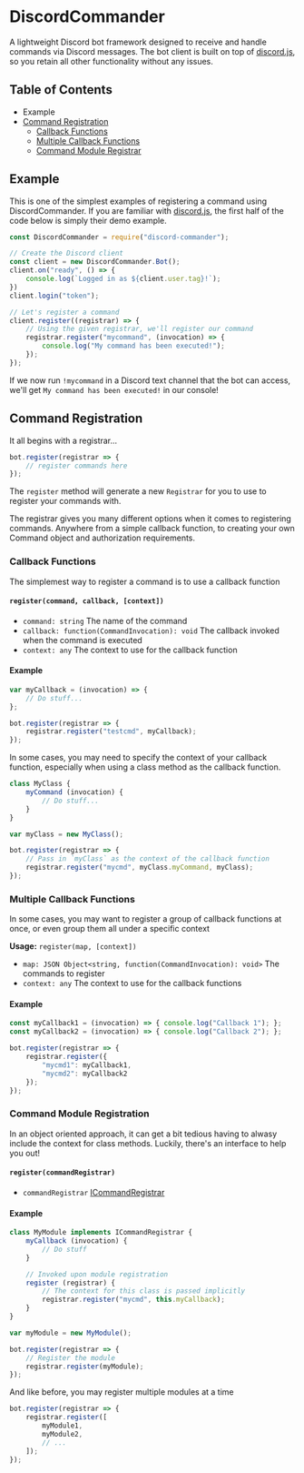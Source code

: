 # DiscordCommander

A lightweight Discord bot framework designed to receive and handle commands via Discord messages. The bot client is built on top of [discord.js](https://discord.js.org/), so you retain all other functionality without any issues.

## Table of Contents

- Example
- [Command Registration](#command-registration)
    - [Callback Functions](#callback-functions)
    - [Multiple Callback Functions](#multiple-callback-functions)
    - [Command Module Registrar](#command-module-registrar)

## Example

This is one of the simplest examples of registering a command using DiscordCommander. If you are familiar with [discord.js](https://discord.js.org/), the first half of the code below is simply their demo example.

```js
const DiscordCommander = require("discord-commander");

// Create the Discord client
const client = new DiscordCommander.Bot();
client.on("ready", () => {
    console.log(`Logged in as ${client.user.tag}!`);
})
client.login("token");

// Let's register a command
client.register((registrar) => {
    // Using the given registrar, we'll register our command
    registrar.register("mycommand", (invocation) => {
        console.log("My command has been executed!");
    });
});
```

If we now run `!mycommand` in a Discord text channel that the bot can access, we'll get `My command has been executed!` in our console!

## Command Registration

It all begins with a registrar...

```js
bot.register(registrar => {
    // register commands here
});
```

The `register` method will generate a new `Registrar` for you to use to register your commands with.

The registrar gives you many different options when it comes to registering commands. Anywhere from a simple callback function, to creating your own Command object and authorization requirements.

### Callback Functions

The simplemest way to register a command is to use a callback function

#### `register(command, callback, [context])`

- `command: string` The name of the command
- `callback: function(CommandInvocation): void` The callback invoked when the command is executed
- `context: any` The context to use for the callback function

#### Example

```ts
var myCallback = (invocation) => {
    // Do stuff...
};

bot.register(registrar => {
    registrar.register("testcmd", myCallback);
});
```

In some cases, you may need to specify the context of your callback function, especially when using a class method as the callback function.

```ts
class MyClass {
    myCommand (invocation) {
        // Do stuff...
    }
}

var myClass = new MyClass();

bot.register(registrar => {
    // Pass in `myClass` as the context of the callback function
    registrar.register("mycmd", myClass.myCommand, myClass);
});
```

### Multiple Callback Functions

In some cases, you may want to register a group of callback functions at once, or even group them all under a specific context

**Usage:** `register(map, [context])`

- `map: JSON Object<string, function(CommandInvocation): void>` The commands to register
- `context: any` The context to use for the callback functions

#### Example

```ts
const myCallback1 = (invocation) => { console.log("Callback 1"); };
const myCallback2 = (invocation) => { console.log("Callback 2"); };

bot.register(registrar => {
    registrar.register({
        "mycmd1": myCallback1,
        "mycmd2": myCallback2
    });
});
```

### Command Module Registration

In an object oriented approach, it can get a bit tedious having to alwasy include the context for class methods. Luckily, there's an interface to help you out!

#### `register(commandRegistrar)`

- `commandRegistrar` [ICommandRegistrar]()

#### Example

```ts
class MyModule implements ICommandRegistrar {
    myCallback (invocation) {
        // Do stuff
    }

    // Invoked upon module registration
    register (registrar) {
        // The context for this class is passed implicitly
        registrar.register("mycmd", this.myCallback);
    }
}

var myModule = new MyModule();

bot.register(registrar => {
    // Register the module
    registrar.register(myModule);
});
```

And like before, you may register multiple modules at a time

```ts
bot.register(registrar => {
    registrar.register([
        myModule1,
        myModule2,
        // ...
    ]);
});
```

